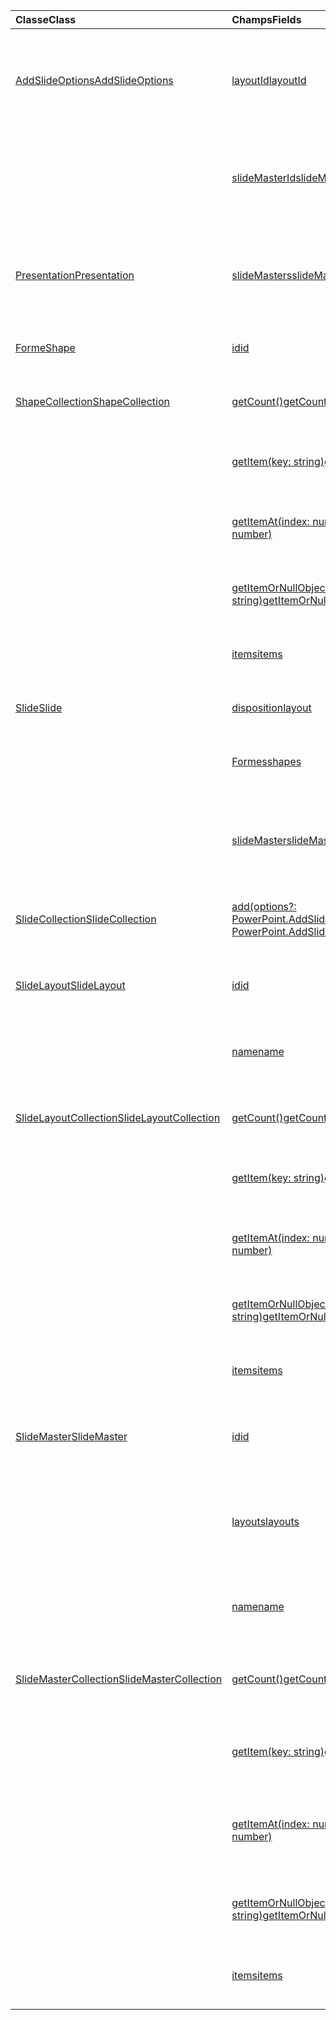 | <span data-ttu-id="77ee6-101">Classe</span><span class="sxs-lookup"><span data-stu-id="77ee6-101">Class</span></span> | <span data-ttu-id="77ee6-102">Champs</span><span class="sxs-lookup"><span data-stu-id="77ee6-102">Fields</span></span> | <span data-ttu-id="77ee6-103">Description</span><span class="sxs-lookup"><span data-stu-id="77ee6-103">Description</span></span> |
|:---|:---|:---|
|[<span data-ttu-id="77ee6-104">AddSlideOptions</span><span class="sxs-lookup"><span data-stu-id="77ee6-104">AddSlideOptions</span></span>](/javascript/api/powerpoint/powerpoint.addslideoptions)|[<span data-ttu-id="77ee6-105">layoutId</span><span class="sxs-lookup"><span data-stu-id="77ee6-105">layoutId</span></span>](/javascript/api/powerpoint/powerpoint.addslideoptions#layoutid)|<span data-ttu-id="77ee6-106">Spécifie l’ID d’une mise en page des diapositives à utiliser pour la nouvelle diapositive.</span><span class="sxs-lookup"><span data-stu-id="77ee6-106">Specifies the ID of a Slide Layout to be used for the new slide.</span></span>|
||[<span data-ttu-id="77ee6-107">slideMasterId</span><span class="sxs-lookup"><span data-stu-id="77ee6-107">slideMasterId</span></span>](/javascript/api/powerpoint/powerpoint.addslideoptions#slidemasterid)|<span data-ttu-id="77ee6-108">Spécifie l’ID d’un curseur de diapositive à utiliser pour la nouvelle diapositive.</span><span class="sxs-lookup"><span data-stu-id="77ee6-108">Specifies the ID of a Slide Master to be used for the new slide.</span></span>|
|[<span data-ttu-id="77ee6-109">Presentation</span><span class="sxs-lookup"><span data-stu-id="77ee6-109">Presentation</span></span>](/javascript/api/powerpoint/powerpoint.presentation)|[<span data-ttu-id="77ee6-110">slideMasters</span><span class="sxs-lookup"><span data-stu-id="77ee6-110">slideMasters</span></span>](/javascript/api/powerpoint/powerpoint.presentation#slidemasters)|<span data-ttu-id="77ee6-111">Renvoie la collection `SlideMaster` d’objets qui se retrouvent dans la présentation.</span><span class="sxs-lookup"><span data-stu-id="77ee6-111">Returns the collection of `SlideMaster` objects that are in the presentation.</span></span>|
|[<span data-ttu-id="77ee6-112">Forme</span><span class="sxs-lookup"><span data-stu-id="77ee6-112">Shape</span></span>](/javascript/api/powerpoint/powerpoint.shape)|[<span data-ttu-id="77ee6-113">id</span><span class="sxs-lookup"><span data-stu-id="77ee6-113">id</span></span>](/javascript/api/powerpoint/powerpoint.shape#id)|<span data-ttu-id="77ee6-114">Obtient l’ID unique de la forme.</span><span class="sxs-lookup"><span data-stu-id="77ee6-114">Gets the unique ID of the shape.</span></span>|
|[<span data-ttu-id="77ee6-115">ShapeCollection</span><span class="sxs-lookup"><span data-stu-id="77ee6-115">ShapeCollection</span></span>](/javascript/api/powerpoint/powerpoint.shapecollection)|[<span data-ttu-id="77ee6-116">getCount()</span><span class="sxs-lookup"><span data-stu-id="77ee6-116">getCount()</span></span>](/javascript/api/powerpoint/powerpoint.shapecollection#getcount--)|<span data-ttu-id="77ee6-117">Obtient le nombre de formes dans la collection.</span><span class="sxs-lookup"><span data-stu-id="77ee6-117">Gets the number of shapes in the collection.</span></span>|
||[<span data-ttu-id="77ee6-118">getItem(key: string)</span><span class="sxs-lookup"><span data-stu-id="77ee6-118">getItem(key: string)</span></span>](/javascript/api/powerpoint/powerpoint.shapecollection#getitem-key-)|<span data-ttu-id="77ee6-119">Obtient une forme à l’aide de son ID unique.</span><span class="sxs-lookup"><span data-stu-id="77ee6-119">Gets a shape using its unique ID.</span></span>|
||[<span data-ttu-id="77ee6-120">getItemAt(index: number)</span><span class="sxs-lookup"><span data-stu-id="77ee6-120">getItemAt(index: number)</span></span>](/javascript/api/powerpoint/powerpoint.shapecollection#getitemat-index-)|<span data-ttu-id="77ee6-121">Obtient une forme à l’aide de son index de base zéro dans la collection.</span><span class="sxs-lookup"><span data-stu-id="77ee6-121">Gets a shape using its zero-based index in the collection.</span></span>|
||[<span data-ttu-id="77ee6-122">getItemOrNullObject(id: string)</span><span class="sxs-lookup"><span data-stu-id="77ee6-122">getItemOrNullObject(id: string)</span></span>](/javascript/api/powerpoint/powerpoint.shapecollection#getitemornullobject-id-)|<span data-ttu-id="77ee6-123">Obtient une forme à l’aide de son ID unique.</span><span class="sxs-lookup"><span data-stu-id="77ee6-123">Gets a shape using its unique ID.</span></span>|
||[<span data-ttu-id="77ee6-124">items</span><span class="sxs-lookup"><span data-stu-id="77ee6-124">items</span></span>](/javascript/api/powerpoint/powerpoint.shapecollection#items)|<span data-ttu-id="77ee6-125">Obtient l’élément enfant chargé dans cette collection de sites.</span><span class="sxs-lookup"><span data-stu-id="77ee6-125">Gets the loaded child items in this collection.</span></span>|
|[<span data-ttu-id="77ee6-126">Slide</span><span class="sxs-lookup"><span data-stu-id="77ee6-126">Slide</span></span>](/javascript/api/powerpoint/powerpoint.slide)|[<span data-ttu-id="77ee6-127">disposition</span><span class="sxs-lookup"><span data-stu-id="77ee6-127">layout</span></span>](/javascript/api/powerpoint/powerpoint.slide#layout)|<span data-ttu-id="77ee6-128">Obtient la mise en page de la diapositive.</span><span class="sxs-lookup"><span data-stu-id="77ee6-128">Gets the layout of the slide.</span></span>|
||[<span data-ttu-id="77ee6-129">Formes</span><span class="sxs-lookup"><span data-stu-id="77ee6-129">shapes</span></span>](/javascript/api/powerpoint/powerpoint.slide#shapes)|<span data-ttu-id="77ee6-130">Renvoie une collection de formes dans la diapositive.</span><span class="sxs-lookup"><span data-stu-id="77ee6-130">Returns a collection of shapes in the slide.</span></span>|
||[<span data-ttu-id="77ee6-131">slideMaster</span><span class="sxs-lookup"><span data-stu-id="77ee6-131">slideMaster</span></span>](/javascript/api/powerpoint/powerpoint.slide#slidemaster)|<span data-ttu-id="77ee6-132">Obtient `SlideMaster` l’objet qui représente le contenu par défaut de la diapositive.</span><span class="sxs-lookup"><span data-stu-id="77ee6-132">Gets the `SlideMaster` object that represents the slide's default content.</span></span>|
|[<span data-ttu-id="77ee6-133">SlideCollection</span><span class="sxs-lookup"><span data-stu-id="77ee6-133">SlideCollection</span></span>](/javascript/api/powerpoint/powerpoint.slidecollection)|[<span data-ttu-id="77ee6-134">add(options?: PowerPoint.AddSlideOptions)</span><span class="sxs-lookup"><span data-stu-id="77ee6-134">add(options?: PowerPoint.AddSlideOptions)</span></span>](/javascript/api/powerpoint/powerpoint.slidecollection#add-options-)|<span data-ttu-id="77ee6-135">Ajoute une nouvelle diapositive à la fin de la collection.</span><span class="sxs-lookup"><span data-stu-id="77ee6-135">Adds a new slide at the end of the collection.</span></span>|
|[<span data-ttu-id="77ee6-136">SlideLayout</span><span class="sxs-lookup"><span data-stu-id="77ee6-136">SlideLayout</span></span>](/javascript/api/powerpoint/powerpoint.slidelayout)|[<span data-ttu-id="77ee6-137">id</span><span class="sxs-lookup"><span data-stu-id="77ee6-137">id</span></span>](/javascript/api/powerpoint/powerpoint.slidelayout#id)|<span data-ttu-id="77ee6-138">Obtient l’ID unique de la mise en page des diapositives.</span><span class="sxs-lookup"><span data-stu-id="77ee6-138">Gets the unique ID of the slide layout.</span></span>|
||[<span data-ttu-id="77ee6-139">name</span><span class="sxs-lookup"><span data-stu-id="77ee6-139">name</span></span>](/javascript/api/powerpoint/powerpoint.slidelayout#name)|<span data-ttu-id="77ee6-140">Obtient le nom de la mise en page des diapositives.</span><span class="sxs-lookup"><span data-stu-id="77ee6-140">Gets the name of the slide layout.</span></span>|
|[<span data-ttu-id="77ee6-141">SlideLayoutCollection</span><span class="sxs-lookup"><span data-stu-id="77ee6-141">SlideLayoutCollection</span></span>](/javascript/api/powerpoint/powerpoint.slidelayoutcollection)|[<span data-ttu-id="77ee6-142">getCount()</span><span class="sxs-lookup"><span data-stu-id="77ee6-142">getCount()</span></span>](/javascript/api/powerpoint/powerpoint.slidelayoutcollection#getcount--)|<span data-ttu-id="77ee6-143">Obtient le nombre de dispositions dans la collection.</span><span class="sxs-lookup"><span data-stu-id="77ee6-143">Gets the number of layouts in the collection.</span></span>|
||[<span data-ttu-id="77ee6-144">getItem(key: string)</span><span class="sxs-lookup"><span data-stu-id="77ee6-144">getItem(key: string)</span></span>](/javascript/api/powerpoint/powerpoint.slidelayoutcollection#getitem-key-)|<span data-ttu-id="77ee6-145">Obtient une disposition à l’aide de son ID unique.</span><span class="sxs-lookup"><span data-stu-id="77ee6-145">Gets a layout using its unique ID.</span></span>|
||[<span data-ttu-id="77ee6-146">getItemAt(index: number)</span><span class="sxs-lookup"><span data-stu-id="77ee6-146">getItemAt(index: number)</span></span>](/javascript/api/powerpoint/powerpoint.slidelayoutcollection#getitemat-index-)|<span data-ttu-id="77ee6-147">Obtient une disposition à l’aide de son index de base zéro dans la collection.</span><span class="sxs-lookup"><span data-stu-id="77ee6-147">Gets a layout using its zero-based index in the collection.</span></span>|
||[<span data-ttu-id="77ee6-148">getItemOrNullObject(id: string)</span><span class="sxs-lookup"><span data-stu-id="77ee6-148">getItemOrNullObject(id: string)</span></span>](/javascript/api/powerpoint/powerpoint.slidelayoutcollection#getitemornullobject-id-)|<span data-ttu-id="77ee6-149">Obtient une disposition à l’aide de son ID unique.</span><span class="sxs-lookup"><span data-stu-id="77ee6-149">Gets a layout using its unique ID.</span></span>|
||[<span data-ttu-id="77ee6-150">items</span><span class="sxs-lookup"><span data-stu-id="77ee6-150">items</span></span>](/javascript/api/powerpoint/powerpoint.slidelayoutcollection#items)|<span data-ttu-id="77ee6-151">Obtient l’élément enfant chargé dans cette collection de sites.</span><span class="sxs-lookup"><span data-stu-id="77ee6-151">Gets the loaded child items in this collection.</span></span>|
|[<span data-ttu-id="77ee6-152">SlideMaster</span><span class="sxs-lookup"><span data-stu-id="77ee6-152">SlideMaster</span></span>](/javascript/api/powerpoint/powerpoint.slidemaster)|[<span data-ttu-id="77ee6-153">id</span><span class="sxs-lookup"><span data-stu-id="77ee6-153">id</span></span>](/javascript/api/powerpoint/powerpoint.slidemaster#id)|<span data-ttu-id="77ee6-154">Obtient l’ID unique du curseur de diapositive.</span><span class="sxs-lookup"><span data-stu-id="77ee6-154">Gets the unique ID of the Slide Master.</span></span>|
||[<span data-ttu-id="77ee6-155">layouts</span><span class="sxs-lookup"><span data-stu-id="77ee6-155">layouts</span></span>](/javascript/api/powerpoint/powerpoint.slidemaster#layouts)|<span data-ttu-id="77ee6-156">Obtient la collection de mises en page fournies par le maître des diapositives pour les diapositives.</span><span class="sxs-lookup"><span data-stu-id="77ee6-156">Gets the collection of layouts provided by the Slide Master for slides.</span></span>|
||[<span data-ttu-id="77ee6-157">name</span><span class="sxs-lookup"><span data-stu-id="77ee6-157">name</span></span>](/javascript/api/powerpoint/powerpoint.slidemaster#name)|<span data-ttu-id="77ee6-158">Obtient le nom unique du curseur de diapositive.</span><span class="sxs-lookup"><span data-stu-id="77ee6-158">Gets the unique name of the Slide Master.</span></span>|
|[<span data-ttu-id="77ee6-159">SlideMasterCollection</span><span class="sxs-lookup"><span data-stu-id="77ee6-159">SlideMasterCollection</span></span>](/javascript/api/powerpoint/powerpoint.slidemastercollection)|[<span data-ttu-id="77ee6-160">getCount()</span><span class="sxs-lookup"><span data-stu-id="77ee6-160">getCount()</span></span>](/javascript/api/powerpoint/powerpoint.slidemastercollection#getcount--)|<span data-ttu-id="77ee6-161">Obtient le nombre de diapositives de la collection.</span><span class="sxs-lookup"><span data-stu-id="77ee6-161">Gets the number of Slide Masters in the collection.</span></span>|
||[<span data-ttu-id="77ee6-162">getItem(key: string)</span><span class="sxs-lookup"><span data-stu-id="77ee6-162">getItem(key: string)</span></span>](/javascript/api/powerpoint/powerpoint.slidemastercollection#getitem-key-)|<span data-ttu-id="77ee6-163">Obtient un curseur de diapositive à l’aide de son ID unique.</span><span class="sxs-lookup"><span data-stu-id="77ee6-163">Gets a Slide Master using its unique ID.</span></span>|
||[<span data-ttu-id="77ee6-164">getItemAt(index: number)</span><span class="sxs-lookup"><span data-stu-id="77ee6-164">getItemAt(index: number)</span></span>](/javascript/api/powerpoint/powerpoint.slidemastercollection#getitemat-index-)|<span data-ttu-id="77ee6-165">Obtient un curseur de diapositive à l’aide de son index de base zéro dans la collection.</span><span class="sxs-lookup"><span data-stu-id="77ee6-165">Gets a Slide Master using its zero-based index in the collection.</span></span>|
||[<span data-ttu-id="77ee6-166">getItemOrNullObject(id: string)</span><span class="sxs-lookup"><span data-stu-id="77ee6-166">getItemOrNullObject(id: string)</span></span>](/javascript/api/powerpoint/powerpoint.slidemastercollection#getitemornullobject-id-)|<span data-ttu-id="77ee6-167">Obtient un curseur de diapositive à l’aide de son ID unique.</span><span class="sxs-lookup"><span data-stu-id="77ee6-167">Gets a Slide Master using its unique ID.</span></span>|
||[<span data-ttu-id="77ee6-168">items</span><span class="sxs-lookup"><span data-stu-id="77ee6-168">items</span></span>](/javascript/api/powerpoint/powerpoint.slidemastercollection#items)|<span data-ttu-id="77ee6-169">Obtient l’élément enfant chargé dans cette collection de sites.</span><span class="sxs-lookup"><span data-stu-id="77ee6-169">Gets the loaded child items in this collection.</span></span>|

